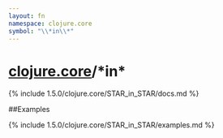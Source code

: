 ```yaml
---
layout: fn
namespace: clojure.core
symbol: "\\*in\\*"
---
```


# [clojure.core](../)/\*in\*

{% include 1.5.0/clojure.core/STAR_in_STAR/docs.md %}

##Examples

{% include 1.5.0/clojure.core/STAR_in_STAR/examples.md %}

